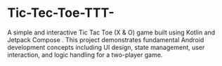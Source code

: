# Tic-Tec-Toe-TTT-
A simple and interactive Tic Tac Toe (X &amp; O) game built using  Kotlin and Jetpack Compose . This project demonstrates fundamental Android development concepts including UI design, state management, user interaction, and logic handling for a two-player game.
